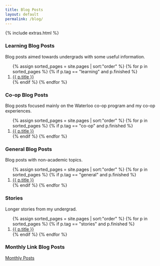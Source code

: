 ```yaml
---
title: Blog Posts
layout: default
permalink: /blog/
---
```


{% include extras.html %}

### Learning Blog Posts

Blog posts aimed towards undergrads with some useful information.
<ol>
  {% assign sorted_pages = site.pages | sort:"order" %}
  {% for p in sorted_pages %}
    {% if p.tag == "learning" and p.finished %}
    <li id="{{ p.order }}">
      <a href="{{ p.url }}">{{ p.title }}</a>
    </li>
    {% endif %}
  {% endfor %}
</ol>

### Co-op Blog Posts

Blog posts focused mainly on the Waterloo co-op program and my co-op experiences.
<ol>
  {% assign sorted_pages = site.pages | sort:"order" %}
  {% for p in sorted_pages %}
    {% if p.tag == "co-op" and p.finished %}
      <li id="{{ p.order }}">
        <a href="{{ p.url }}">{{ p.title }}</a>
      </li>
    {% endif %}
  {% endfor %}
</ol>

### General Blog Posts

Blog posts with non-academic topics.

<ol>
  {% assign sorted_pages = site.pages | sort:"order" %}
  {% for p in sorted_pages %}
    {% if p.tag == "general" and p.finished %}
    <li id="{{ p.order }}">
      <a href="{{ p.url }}">{{ p.title }}</a>
    </li>
    {% endif %}
  {% endfor %}
</ol>

### Stories

Longer stories from my undergrad.

<ol>
  {% assign sorted_pages = site.pages | sort:"order" %}
  {% for p in sorted_pages %}
    {% if p.tag == "stories" and p.finished %}
    <li id="{{ p.order }}">
      <a href="{{ p.url }}">{{ p.title }}</a>
    </li>
    {% endif %}
  {% endfor %}
</ol>

### Monthly Link Blog Posts

[Monthly Posts](/monthly)
